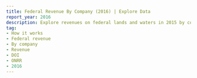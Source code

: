 ```yaml
---
title: Federal Revenue By Company (2016) | Explore Data
report_year: 2016
description: Explore revenues on federal lands and waters in 2015 by commodity, revenue type, and company.
tag:
- How it works
- Federal revenue
- By company
- Revenue
- DOI
- ONRR
- 2016
---
```

